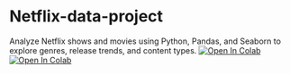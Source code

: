 # Netflix-data-project
Analyze Netflix shows and movies using Python, Pandas, and Seaborn to explore genres, release trends, and content types.
[![Open In Colab](https://colab.research.google.com/assets/colab-badge.svg)](https://colab.research.google.com/github/shreyarana2406/Netflix-data-project/blob/main/project.ipynb)
[![Open In Colab](https://colab.research.google.com/assets/colab-badge.svg)](https://colab.research.google.com/github/shreyarana2406/Netflix-data-project/blob/main/project.ipynb)

